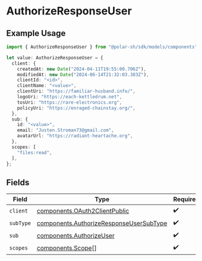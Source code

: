 # AuthorizeResponseUser

## Example Usage

```typescript
import { AuthorizeResponseUser } from "@polar-sh/sdk/models/components";

let value: AuthorizeResponseUser = {
  client: {
    createdAt: new Date("2024-04-11T19:55:00.706Z"),
    modifiedAt: new Date("2024-06-14T21:32:03.383Z"),
    clientId: "<id>",
    clientName: "<value>",
    clientUri: "https://familiar-husband.info/",
    logoUri: "https://each-kettledrum.net",
    tosUri: "https://rare-electronics.org",
    policyUri: "https://enraged-chainstay.org/",
  },
  sub: {
    id: "<value>",
    email: "Justen.Stroman73@gmail.com",
    avatarUrl: "https://radiant-heartache.org",
  },
  scopes: [
    "files:read",
  ],
};
```

## Fields

| Field                                                                                              | Type                                                                                               | Required                                                                                           | Description                                                                                        |
| -------------------------------------------------------------------------------------------------- | -------------------------------------------------------------------------------------------------- | -------------------------------------------------------------------------------------------------- | -------------------------------------------------------------------------------------------------- |
| `client`                                                                                           | [components.OAuth2ClientPublic](../../models/components/oauth2clientpublic.md)                     | :heavy_check_mark:                                                                                 | N/A                                                                                                |
| `subType`                                                                                          | [components.AuthorizeResponseUserSubType](../../models/components/authorizeresponseusersubtype.md) | :heavy_check_mark:                                                                                 | N/A                                                                                                |
| `sub`                                                                                              | [components.AuthorizeUser](../../models/components/authorizeuser.md)                               | :heavy_check_mark:                                                                                 | N/A                                                                                                |
| `scopes`                                                                                           | [components.Scope](../../models/components/scope.md)[]                                             | :heavy_check_mark:                                                                                 | N/A                                                                                                |